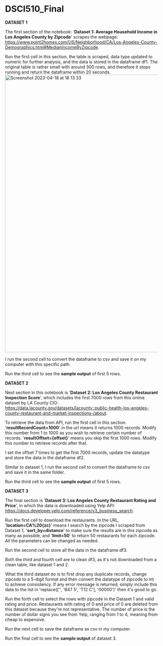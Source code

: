 # DSCI510_Final

**DATASET 1**

The first section of the notebook: '**Dataset 1: Average Household Income in Los Angeles County by Zipcode**' scrapes the webpage: https://www.point2homes.com/US/Neighborhood/CA/Los-Angeles-County-Demographics.html#MedianIncomeByZipcode.

Run the first cell in this section, the table is scraped, data type updated to numeric for further analysis, and the data is stored in the dataframe df1. The original table is rather small with around 300 rows, and therefore it stops running and return the dataframe within 20 seconds.
<img width="916" alt="Screenshot 2023-04-18 at 18 13 33" src="https://user-images.githubusercontent.com/114114911/232941192-f79fdf2b-dd3f-4ec5-869d-7436f4a4d3c4.png">


I run the second cell to convert the dataframe to csv and save it on my computer with this specific path.

Run the third cell to see the **sample output** of first 5 rows.


**DATASET 2**

Next section in this notebook is '**Dataset 2: Los Angeles County Restaurant Inspection Score**', which includes the first 7000 rows from this online dataset by LA County CIO: https://data.lacounty.gov/datasets/lacounty::public-health-los-angeles-county-restaurant-and-market-inspections-/about.

To retrieve the data from API, run the first cell in this section. '**resultRecordCount=1000**' in the url means it returns 1000 records. Modify this number from 1 to 1000 as you wish to retrieve certain number of records. '**resultOffset={offset}**' means you skip the first 1000 rows. Modify this number to retrieve records after that. 

I set the offset 7 times to get the first 7000 records, update the datatype and store the data in the dataframe df2.

Similar to dataset 1, I run the second cell to convert the dataframe to csv and save it in the same folder.

Run the third cell to see the **sample output** of first 5 rows.

**DATASET 3**

The final section is '**Dataset 3: Los Angeles County Restaurant Rating and Price**', in which the data is downloaded using Yelp API: https://docs.developer.yelp.com/reference/v3_business_search.

Run the first cell to download the restaurants. In the URL, '**location=CA%20{zc}**' means I search by the zipcode I scraped from Dataset 1, '**sort_by=distance**' to make sure the results are in this zipcode as many as possible, and '**limit=50**' to return 50 restaurants for each zipcode. All the parameters can be changed as needed.

Run the second cell to store all the data in the dataframe df3.

Both the third and fourth cell are to clean df3, as it's not downloaded from a clean table, like dataset 1 and 2. 

What the third dataset do is to first drop any duplicate records, change zipcode to a 5-digit format and then convert the datatype of zipcode to int to achieve consistency. If any error message is returned, simply include this data to the list in 'replace(['', 'B47 5', 'T12 C'], '00000')' then it's good to go.

Run the forth cell to select the rows with zipcode in the Dataset 1 and valid rating and price. Restaurants with rating of 0 and price of 0 are deleted from this dataset because they're not representative. The number of price is the number of dollar signs you see from Yelp, ranging from 1 to 4, meaning from cheap to expensive.

Run the next cell to save the dataframe as csv in my computer.

Run the final cell to see the **sample output** of dataset 3.
